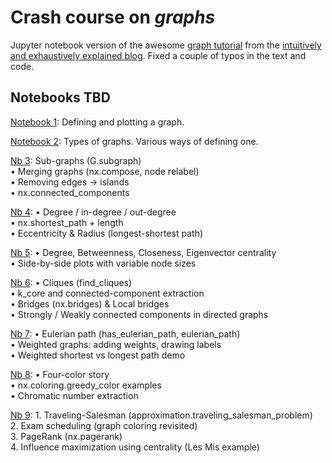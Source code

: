 # Crash course on *graphs*

Jupyter notebook version of the awesome [graph tutorial](https://iaee.substack.com/p/graphs-intuitively-and-exhaustively) from the [intuitively and exhaustively explained blog](https://iaee.substack.com). Fixed a couple of typos in the text and code.


## Notebooks TBD

[Notebook 1](1-Defining_and_plotting.ipynb): Defining and plotting a graph.

[Notebook 2](2-Types.ipynb): Types of graphs. Various ways of defining one.

[Nb 3](3-Basic_Manipulation.ipynb): Sub-graphs (G.subgraph) <br>• Merging graphs (nx.compose, node relabel) <br>• Removing edges → islands<br>• nx.connected_components

[Nb 4](4-Distance_and_Degree_Metrics.ipynb):	• Degree / in-degree / out-degree<br>• nx.shortest_path + length<br>• Eccentricity & Radius (longest-shortest path)

[Nb 5](5-Centrality.ipynb):	• Degree, Betweenness, Closeness, Eigenvector centrality <br>• Side-by-side plots with variable node sizes

[Nb 6](6-Graph-Structure-Motifs.ipynb):	• Cliques (find_cliques)<br>• k_core and connected-component extraction<br>• Bridges (nx.bridges) & Local bridges<br>• Strongly / Weakly connected components in directed graphs

[Nb 7](7-Paths_Weights.ipynb):	• Eulerian path (has_eulerian_path, eulerian_path)<br>• Weighted graphs: adding weights, drawing labels<br>• Weighted shortest vs longest path demo

[Nb 8](8-Graph-Coloring.ipynb):	• Four-color story<br>• nx.coloring.greedy_color examples<br>• Chromatic number extraction

[Nb 9](9-Real-World-Applications.ipynb):	1. Traveling-Salesman (approximation.traveling_salesman_problem)<br>2. Exam scheduling (graph coloring revisited)<br>3. PageRank (nx.pagerank)<br>4. Influence maximization using centrality (Les Mis example)